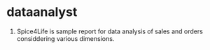 # dataanalyst
1. Spice4Life is sample report for data analysis of sales and orders considdering various dimensions.
